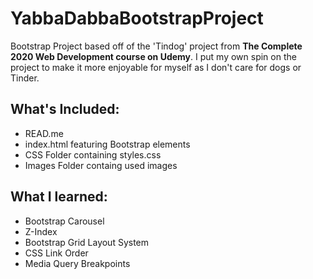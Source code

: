 # YabbaDabbaBootstrapProject
Bootstrap Project based off of the 'Tindog' project from **The Complete 2020 Web Development course on Udemy**. 
I put my own spin on the project to make it more enjoyable for myself as I don't care for dogs or Tinder.

## What's Included:
* READ.me 
* index.html featuring Bootstrap elements
* CSS Folder containing styles.css
* Images Folder containg used images

## What I learned:
* Bootstrap Carousel
* Z-Index
* Bootstrap Grid Layout System
* CSS Link Order
* Media Query Breakpoints
